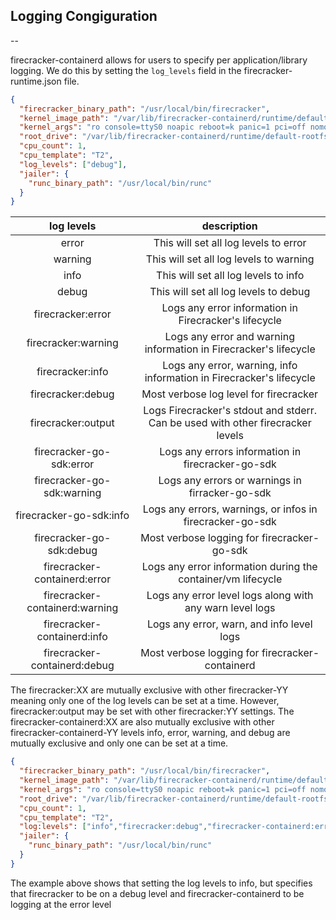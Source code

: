 ## Logging Congiguration
--

firecracker-containerd allows for users to specify per application/library
logging. We do this by setting the `log_levels` field in the
firecracker-runtime.json file.

```json
{
  "firecracker_binary_path": "/usr/local/bin/firecracker",
  "kernel_image_path": "/var/lib/firecracker-containerd/runtime/default-vmlinux.bin",
  "kernel_args": "ro console=ttyS0 noapic reboot=k panic=1 pci=off nomodules systemd.journald.forward_to_console systemd.unit=firecracker.target init=/sbin/overlay-init",
  "root_drive": "/var/lib/firecracker-containerd/runtime/default-rootfs.img",
  "cpu_count": 1,
  "cpu_template": "T2",
  "log_levels": ["debug"],
  "jailer": {
    "runc_binary_path": "/usr/local/bin/runc"
  }
}
```

| log levels                     | description                                                                     |
| :---------------------------:  | :-----------------------------------------------------------------------------: |
| error                          | This will set all log levels to error                                           |
| warning                        | This will set all log levels to warning                                         |
| info                           | This will set all log levels to info                                            |
| debug                          | This will set all log levels to debug                                           |
| firecracker:error              | Logs any error information in Firecracker's lifecycle                           |
| firecracker:warning            | Logs any error and warning information in Firecracker's lifecycle               |
| firecracker:info               | Logs any error, warning, info information in Firecracker's lifecycle            |
| firecracker:debug              | Most verbose log level for firecracker                                          |
| firecracker:output             | Logs Firecracker's stdout and stderr. Can be used with other firecracker levels |
| firecracker-go-sdk:error       | Logs any errors information in firecracker-go-sdk                               |
| firecracker-go-sdk:warning     | Logs any errors or warnings in firracker-go-sdk                                 |
| firecracker-go-sdk:info        | Logs any errors, warnings, or infos in firecracker-go-sdk                       |
| firecracker-go-sdk:debug       | Most verbose logging for firecracker-go-sdk                                     |
| firecracker-containerd:error   | Logs any error information during the container/vm lifecycle                    |
| firecracker-containerd:warning | Logs any error level logs along with any warn level logs                        |
| firecracker-containerd:info    | Logs any error, warn, and info level logs                                       |
| firecracker-containerd:debug   | Most verbose logging for firecracker-containerd                                 |

The firecracker:XX are mutually exclusive with other firecracker-YY meaning only one of the log levels can be set at a time. 
However, firecracker:output may be set with other firecracker:YY settings.
The firecracker-containerd:XX are also mutually exclusive with other firecracker-containerd-YY levels
info, error, warning, and debug are mutually exclusive and only one can be set at a time.

```json
{
  "firecracker_binary_path": "/usr/local/bin/firecracker",
  "kernel_image_path": "/var/lib/firecracker-containerd/runtime/default-vmlinux.bin",
  "kernel_args": "ro console=ttyS0 noapic reboot=k panic=1 pci=off nomodules systemd.journald.forward_to_console systemd.unit=firecracker.target init=/sbin/overlay-init",
  "root_drive": "/var/lib/firecracker-containerd/runtime/default-rootfs.img",
  "cpu_count": 1,
  "cpu_template": "T2",
  "log:levels": ["info","firecracker:debug","firecracker-containerd:error"],
  "jailer": {
    "runc_binary_path": "/usr/local/bin/runc"
  }
}
```

The example above shows that setting the log levels to info, but specifies that
firecracker to be on a debug level and firecracker-containerd to be logging at
the error level
